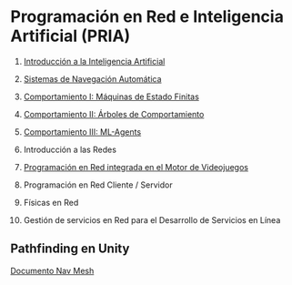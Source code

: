 # Programación en Red e Inteligencia Artificial (PRIA)

1. [Introducción a la Inteligencia Artificial](https://github.com/videojuegos-abastos/PRIA/blob/main/te/t1_introduccion_a_la_inteligencia_artificial.md)

2. [Sistemas de Navegación Automática](https://github.com/videojuegos-abastos/PRIA/blob/main/te/t2_sistemas_de_navegacion_automatica.md)

3. [Comportamiento I: Máquinas de Estado Finitas](https://github.com/videojuegos-abastos/PRIA/blob/main/te/t3_maquinas_de_estados.md)

4. [Comportamiento II: Árboles de Comportamiento](https://github.com/videojuegos-abastos/PRIA/blob/main/te/t4_arboles_de_comportamiento.md)

5. [Comportamiento III: ML-Agents](https://github.com/videojuegos-abastos/PRIA/blob/main/te/t5_ml_agents.md)

6. Introducción a las Redes

7. [Programación en Red integrada en el Motor de Videojuegos](https://github.com/videojuegos-abastos/PRIA/blob/main/te/t7_programacion_en_red_integrada_en_el_motor_de_videojuegos.md)

8. Programación en Red Cliente / Servidor

9. Físicas en Red

10. Gestión de servicios en Red para el Desarrollo de Servicios en Línea

   
## Pathfinding en Unity

[Documento Nav Mesh](https://github.com/videojuegos-abastos/PRIA/blob/main/te/nav_mesh.md)
